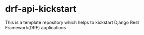 # drf-api-kickstart
This is a template repository which helps to kickstart Django Rest Framework(DRF) applications
